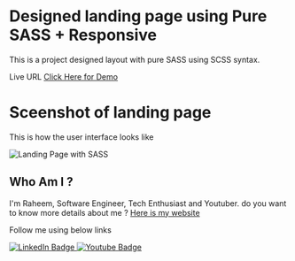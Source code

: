 # Designed landing page using Pure SASS + Responsive

This is a project designed layout with pure SASS using SCSS syntax.

Live URL [Click Here for Demo](https://raheemmohamed.github.io/pure-sass-project/)

# Sceenshot of landing page

This is how the user interface looks like

![Landing Page with SASS](https://i.ibb.co/F000nxV/pure-sass-used-ui.png)

## Who Am I ?

I'm Raheem, Software Engineer, Tech Enthusiast and Youtuber. do you want to know more details about me ? [Here is my website](https://inproto.net/raheem)

Follow me using below links

<div id="badges">
  <a href="https://www.linkedin.com/in/raheem-mohamed-293ab1113">
    <img src="https://img.shields.io/badge/LinkedIn-blue?style=for-the-badge&logo=linkedin&logoColor=white" alt="LinkedIn Badge"/>
  </a>
  <a href="https://www.youtube.com/channel/UCGntGI59Kz_WNCpaeOks0uw">
    <img src="https://img.shields.io/badge/YouTube-red?style=for-the-badge&logo=youtube&logoColor=white" alt="Youtube Badge"/>
  </a>
</div>
